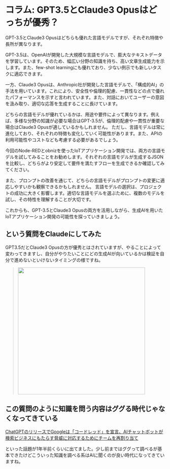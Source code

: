 # コラム: GPT3.5とClaude3 Opusはどっちが優秀？

GPT-3.5とClaude3 Opusはどちらも優れた言語モデルですが、それぞれ特徴や長所が異なります。

GPT-3.5は、OpenAIが開発した大規模な言語モデルで、膨大なテキストデータを学習しています。そのため、幅広い分野の知識を持ち、高い文章生成能力を示します。また、few-shot learningにも優れており、少ない例示でも新しいタスクに適応できます。

一方、Claude3 Opusは、Anthropic社が開発した言語モデルで、「構成的AI」の手法を用いています。これにより、安全性や倫理的配慮、一貫性などの点で優れたパフォーマンスを示すと言われています。また、対話においてユーザーの意図を汲み取り、適切な応答を生成することに長けています。

どちらの言語モデルが優れているかは、用途や要件によって異なります。例えば、多様な分野の知識が必要な場合はGPT-3.5が、倫理的配慮や一貫性が重要な場合はClaude3 Opusが適しているかもしれません。
ただし、言語モデルは常に進化しており、それぞれの特徴も変化していく可能性があります。また、APIの利用可能性やコストなども考慮する必要があるでしょう。

今回のNode-REDとobnizを使ったIoTアプリケーション開発では、両方の言語モデルを試してみることをお勧めします。それぞれの言語モデルが生成するJSONを比較し、どちらがより安定して要件を満たすフローを生成できるか確認してみてください。

また、プロンプトの改善を通じて、どちらの言語モデルがプロンプトの変更に適応しやすいかも観察できるかもしれません。
言語モデルの選択は、プロジェクトの成功に大きく影響します。適切な言語モデルを選ぶために、複数のモデルを試し、その特性を理解することが大切です。

これからも、GPT-3.5とClaude3 Opusの両方を活用しながら、生成AIを用いたIoTアプリケーション開発の可能性を探っていきましょう。

## という質問をClaudeにしてみた

GPT3.5だとClaude3 Opusの方が優秀とはされていますが、やることによって変わってきますし、自分がやりたいことにどの生成AIが向いているかは検証を自分で進めないといけないタイミングの様ですね。

> <img src="https://i.gyazo.com/e081a35b70b792a88ff980f409fe192f.png" width="400px" />

## この質問のように知識を問う内容はググる時代じゃなくなってきている

[ChatGPTのリリースでGoogleは「コードレッド」を宣言、AIチャットボットが検索ビジネスにもたらす脅威に対応するためにチームを再割り当て](https://gigazine.net/news/20221223-google-code-red-against-chatgpt/)

といった話題が1年半前くらいに出てました。少し前まではググって調べるが基本できたけどこういった知識を調べる系はAIに聞くのが良い時代になってきていますね。